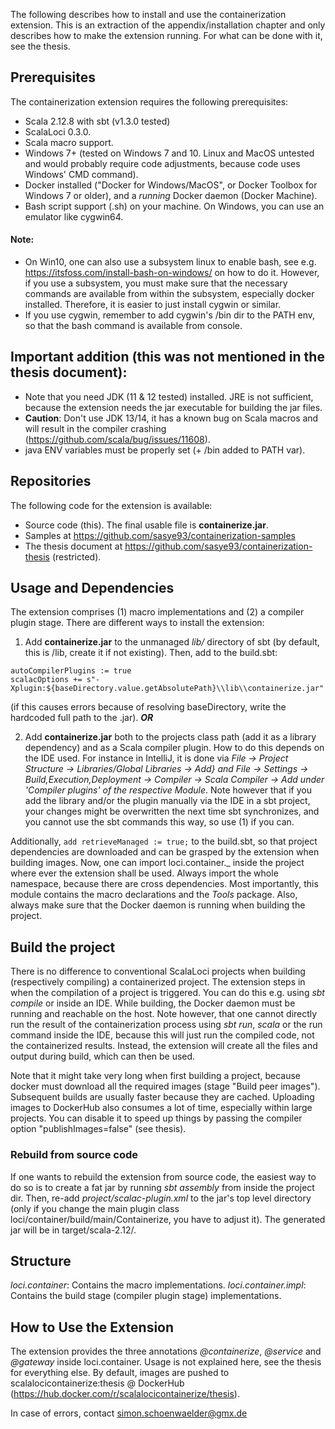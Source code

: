 The following describes how to install and use the containerization extension. This is an extraction of the appendix/installation chapter and only describes how to make the extension running. For what can be done with it, see the thesis.

## Prerequisites
The containerization extension requires the following prerequisites:
* Scala 2.12.8 with sbt (v1.3.0 tested)
* ScalaLoci 0.3.0.
* Scala macro support.
* Windows 7+ (tested on Windows 7 and 10. Linux and MacOS untested and would probably require code adjustments, because code uses Windows' CMD command).
* Docker installed ("Docker for Windows/MacOS", or Docker Toolbox for Windows 7 or older), and a _running_ Docker daemon (Docker Machine).
* Bash script support (.sh) on your machine. On Windows, you can use an emulator like cygwin64.

#### Note:
* On Win10, one can also use a subsystem linux to enable bash, see e.g. https://itsfoss.com/install-bash-on-windows/ on how to do it. However, if you use a subsystem, you must make sure that the necessary commands are available from within the subsystem, especially docker installed. Therefore, it is easier to just install cygwin or similar.
* If you use cygwin, remember to add cygwin's /bin dir to the PATH env, so that the bash command is available from console.

## Important addition (this was not mentioned in the thesis document):
* Note that you need JDK (11 & 12 tested) installed. JRE is not sufficient, because the extension needs the jar executable for building the jar files.
* **Caution**: Don't use JDK 13/14, it has a known bug on Scala macros and will result in the compiler crashing (https://github.com/scala/bug/issues/11608).
* java ENV variables must be properly set (+ /bin added to PATH var).

## Repositories
The following code for the extension is available:
* Source code (this). The final usable file is **containerize.jar**.
* Samples at https://github.com/sasye93/containerization-samples
* The thesis document at https://github.com/sasye93/containerization-thesis (restricted).

## Usage and Dependencies
The extension comprises (1) macro implementations and (2) a compiler plugin stage. There are different ways to install the extension:
1. Add **containerize.jar** to the unmanaged _lib/_ directory of sbt (by default, this is <projectDir>/lib, create it if not existing). Then, add to the build.sbt:
```
autoCompilerPlugins := true
scalacOptions += s"-Xplugin:${baseDirectory.value.getAbsolutePath}\\lib\\containerize.jar"
```
 (if this causes errors because of resolving baseDirectory, write the hardcoded full path to the .jar).
_**OR**_
 
 2. Add **containerize.jar** both to the projects class path (add it as a library dependency) and as a Scala compiler plugin.
 How to do this depends on the IDE used. For instance in IntelliJ, it is done via _File -> Project Structure -> Libraries/Global Libraries -> Add} and File -> Settings -> Build,Execution,Deployment -> Compiler -> Scala Compiler -> Add under 'Compiler plugins' of the respective Module_. Note however that if you add the library and/or the plugin manually via the IDE in a sbt project, your changes might be overwritten the next time sbt synchronizes, and you cannot use the sbt commands this way, so use (1) if you can.

Additionally, ```add retrieveManaged := true;``` to the build.sbt, so that project dependencies are downloaded and can be grasped by the extension when building images.
Now, one can import loci.container._ inside the project where ever the extension shall be used. Always import the whole namespace, because there are cross dependencies. Most importantly, this module contains the macro declarations and the _Tools_ package. Also, always make sure that the Docker daemon is running when building the project.

## Build the project
There is no difference to conventional ScalaLoci projects when building (respectively compiling) a containerized project. The extension steps in when the compilation of a project is triggered. You can do this e.g. using _sbt compile_ or inside an IDE. While building, the Docker daemon must be running and reachable on the host. Note however, that one cannot directly run the result of the containerization process using _sbt run_, _scala_ or the run command inside the IDE, because this will just run the compiled code, not the containerized results. Instead, the extension will create all the files and output during build, which can then be used.

Note that it might take very long when first building a project, because docker must download all the required images (stage "Build peer images"). Subsequent builds are usually faster because they are cached.
Uploading images to DockerHub also consumes a lot of time, especially within large projects. You can disable it to speed up things by passing the compiler option "publishImages=false" (see thesis).

### Rebuild from source code
If one wants to rebuild the extension from source code, the easiest way to do so is to create a fat jar by running _sbt assembly_ from inside the project dir. Then, re-add _project/scalac-plugin.xml_ to the jar's top level directory (only if you change the main plugin class loci/container/build/main/Containerize, you have to adjust it). The generated jar will be in target/scala-2.12/.

## Structure
_loci.container_: Contains the macro implementations.
_loci.container.impl_: Contains the build stage (compiler plugin stage) implementations.

## How to Use the Extension
The extension provides the three annotations _@containerize_, _@service_ and _@gateway_ inside loci.container. Usage is not explained here, see the thesis for everything else.
By default, images are pushed to scalalocicontainerize:thesis @ DockerHub (https://hub.docker.com/r/scalalocicontainerize/thesis).

In case of errors, contact simon.schoenwaelder@gmx.de
